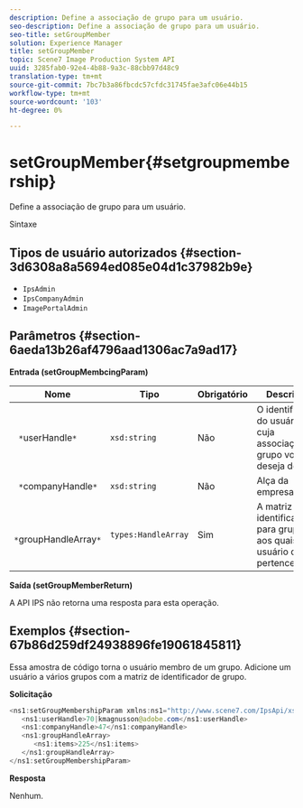 ```yaml
---
description: Define a associação de grupo para um usuário.
seo-description: Define a associação de grupo para um usuário.
seo-title: setGroupMember
solution: Experience Manager
title: setGroupMember
topic: Scene7 Image Production System API
uuid: 3285fab0-92e4-4b88-9a3c-88cbb97d48c9
translation-type: tm+mt
source-git-commit: 7bc7b3a86fbcdc57cfdc31745fae3afc06e44b15
workflow-type: tm+mt
source-wordcount: '103'
ht-degree: 0%

---
```



# setGroupMember{#setgroupmembership}

Define a associação de grupo para um usuário.

Sintaxe

## Tipos de usuário autorizados {#section-3d6308a8a5694ed085e04d1c37982b9e}

* `IpsAdmin`
* `IpsCompanyAdmin`
* `ImagePortalAdmin`

## Parâmetros {#section-6aeda13b26af4796aad1306ac7a9ad17}

**Entrada (setGroupMembcingParam)**

| Nome | Tipo | Obrigatório | Descrição |
|---|---|---|---|
| ` *`userHandle`*` | `xsd:string` | Não | O identificador do usuário cuja associação de grupo você deseja definir. |
| ` *`companyHandle`*` | `xsd:string` | Não | Alça da empresa. |
| ` *`groupHandleArray`*` | `types:HandleArray` | Sim | A matriz de identificadores para grupos aos quais o usuário deve pertencer. |

**Saída (setGroupMemberReturn)**

A API IPS não retorna uma resposta para esta operação.

## Exemplos {#section-67b86d259df24938896fe19061845811}

Essa amostra de código torna o usuário membro de um grupo. Adicione um usuário a vários grupos com a matriz de identificador de grupo.

**Solicitação**

```java
<ns1:setGroupMembershipParam xmlns:ns1="http://www.scene7.com/IpsApi/xsd">
   <ns1:userHandle>70|kmagnusson@adobe.com</ns1:userHandle>
   <ns1:companyHandle>47</ns1:companyHandle>
   <ns1:groupHandleArray>
      <ns1:items>225</ns1:items>
   </ns1:groupHandleArray>
</ns1:setGroupMembershipParam>
```

**Resposta**

Nenhum.
